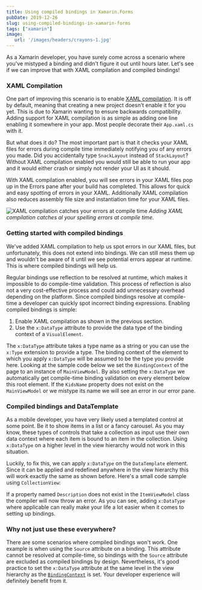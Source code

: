 ```yaml
---
title: Using compiled bindings in Xamarin.Forms
pubDate: 2019-12-26
slug: using-compiled-bindings-in-xamarin-forms
tags: ["xamarin"]
image:
   url: '/images/headers/crayons-1.jpg'
---
```

As a Xamarin developer, you have surely come across a scenario where you've mistyped a binding and didn't figure it out until hours later. Let's see if we can improve that with XAML compilation and compiled bindings!

### XAML Compilation
One part of improving this scenario is to enable [XAML compilation](https://docs.microsoft.com/en-us/xamarin/xamarin-forms/xaml/xamlc). It is off by default, meaning that creating a new project doesn't enable it for you yet. This is due to Xamarin wanting to ensure backwards compatibility. Adding support for XAML compilation is as simple as adding one line enabling it somewhere in your app. Most people decorate their `App.xaml.cs` with it.

<script src="https://gist.github.com/sthewissen/e7dccb89546099662ca33d8b8a598590.js"></script>

But what does it do? The most important part is that it checks your XAML files for errors during compile time immediately notifying you of any errors you made. Did you accidentally type `SnackLayout` instead of `StackLayout`? Without XAML compilation enabled you would still be able to run your app and it would either crash or simply not render your UI as it should. 

With XAML compilation enabled, you will see errors in your XAML files pop up in the Errors pane after your build has completed. This allows for quick and easy spotting of errors in your XAML. Additionally XAML compilation also reduces assembly file size and instantiation time for your XAML files.

![XAML compilation catches your errors at compile time](/images/posts/image-19.png)
*Adding XAML compilation catches al your spelling errors at compile time.*

### Getting started with compiled bindings

We've added XAML compilation to help us spot errors in our XAML files, but unfortunately, this does not extend into bindings. We can still mess them up and wouldn't be aware of it until we see potential errors appear at runtime. This is where compiled bindings will help us.

Regular bindings use reflection to be resolved at runtime, which makes it impossible to do compile-time validation. This process of reflection is also not a very cost-effective process and could add unnecessary overhead depending on the platform. Since compiled bindings resolve at compile-time a developer can quickly spot incorrect binding expressions. Enabling compiled bindings is simple:

1.  Enable XAML compilation as shown in the previous section.
2.  Use the `x:DataType` attribute to provide the data type of the binding context of a `VisualElement`.

The `x:DataType` attribute takes a type name as a string or you can use the `x:Type` extension to provide a type. The binding context of the element to which you apply `x:DataType` will be assumed to be the type you provide here. Looking at the sample code below we set the `BindingContext` of the page to an instance of `MainViewModel`. By also setting the `x:DataType` we automatically get compile-time binding validation on every element below this root element. If the `KidsName` property does not exist on the `MainViewModel` or we mistype its name we will see an error in our error pane.

<script src="https://gist.github.com/sthewissen/2dbbef80ba04d0003a5d54891f7675f7.js"></script>

### Compiled bindings and DataTemplate

As a mobile developer, you have very likely used a templated control at some point. Be it to show items in a list or a fancy carousel. As you may know, these types of controls that take a collection as input use their own data context where each item is bound to an item in the collection. Using `x:DataType` on a higher level in the view hierarchy would not work in this situation.

Luckily, to fix this, we can apply `x:DataType` on the `DataTemplate` element. Since it can be applied and redefined anywhere in the view hierarchy this will work exactly the same as shown before. Here's a small code sample using `CollectionView`:

<script src="https://gist.github.com/sthewissen/ba8c1c5e7599e28bcbca53e4511374e3.js"></script>

If a property named `Description` does not exist in the `ItemViewModel` class the compiler will now throw an error. As you can see, adding `x:DataType` where applicable can really make your life a lot easier when it comes to setting up bindings.

### Why not just use these everywhere?

There are some scenarios where compiled bindings won't work. One example is when using the `Source` attribute on a binding. This attribute cannot be resolved at compile-time, so bindings with the `Source` attribute are excluded as compiled bindings by design. Nevertheless, it's good practice to set the `x:DataType` attribute at the same level in the view hierarchy as the [`BindingContext`](https://docs.microsoft.com/en-us/dotnet/api/xamarin.forms.bindableobject.bindingcontext#Xamarin_Forms_BindableObject_BindingContext) is set. Your developer experience will definitely benefit from it.
